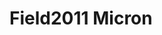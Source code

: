 <a name="material" />

# Field2011 Micron
<script type="application/ld+json">
  {
    "@context": "https://schema.org/",
    "@type": "ChemicalSubstance",
    "http://purl.org/dc/terms/conformsTo":
      {
        "@type": "CreativeWork",
        "@id": "https://bioschemas.org/profiles/ChemicalSubstance/0.4-RELEASE/"
      },
    "@id": "https://egonw.github.io/nanowiki/nanowiki109.html#material",
    "name": "Field2011 Micron",
    "sameAs: "http://127.0.0.1/mediawiki/index.php/Special:URIResolver/Field2011_Micron"
  }
</script>

